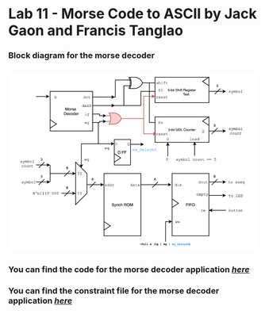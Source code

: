 # Lab 11 - Morse Code to ASCII by Jack Gaon and Francis Tanglao

### Block diagram for the morse decoder
### ![Block diagram](https://github.com/fctanglao/DigitalLogicDesignUsingVerilogLabs/blob/main/Lab%2011/morse%20decoder%20block%20diagram.png)
### You can find the code for the morse decoder application [*here*](https://github.com/fctanglao/DigitalLogicDesignUsingVerilogLabs/blob/main/Lab%2011/morse_decoder_application.v)
### You can find the constraint file for the morse decoder application [*here*](https://github.com/fctanglao/DigitalLogicDesignUsingVerilogLabs/blob/main/Lab%2011/Nexys-A7-100T-Master.xdc)
